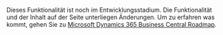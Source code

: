 Dieses Funktionalität ist noch im Entwicklungsstadium. Die Funktionalität und der Inhalt auf der Seite unterliegen Änderungen. Um zu erfahren was kommt, gehen Sie zu [Microsoft Dynamics 365  Business Central Roadmap](https://go.microsoft.com/fwlink/?linkid=842139).